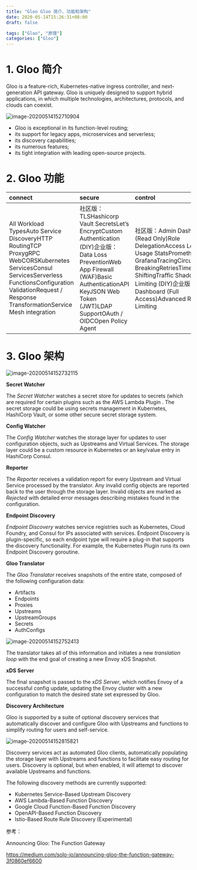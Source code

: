 ```yaml
---
title: "Gloo Gloo 简介、功能和架构"
date: 2020-05-14T15:26:31+08:00
draft: false

tags: ["Gloo", "原理"]
categories: ["Gloo"]
---
```


# 1. Gloo 简介

Gloo is a feature-rich, Kubernetes-native ingress controller, and next-generation API gateway. Gloo is uniquely designed to support hybrid applications, in which multiple technologies, architectures, protocols, and clouds can coexist.

![image-20200514152710904](https://cdn.jsdelivr.net/gh/garroshh/figurebed/2020/image-20200514152710904.png)

- Gloo is exceptional in its function-level routing;
- its support for legacy apps, microservices and serverless;
- its discovery capabilities; 
- its numerous features;
- its tight integration with leading open-source projects.

# 2. Gloo 功能

| connect                                                      | secure                                                       | control                                                      |
| :----------------------------------------------------------- | :----------------------------------------------------------- | :----------------------------------------------------------- |
| All Workload TypesAuto Service DiscoveryHTTP RoutingTCP ProxygRPC WebCORSKubernetes ServicesConsul ServicesServerless FunctionsConfiguration ValidationRequest / Response TransformationService Mesh integration | 社区版：TLSHashicorp Vault SecretsLet’s EncryptCustom Authentication (DIY)企业版：Data Loss PreventionWeb App Firewall (WAF)Basic AuthenticationAPI KeyJSON Web Token (JWT)LDAP SupportOAuth / OIDCOpen Policy Agent | 社区版：Admin Dashboard (Read Only)Role DelegationAccess Logging & Usage StatsPrometheus and GrafanaTracingCircuit BreakingRetriesTimeoutsTraffic ShiftingTraffic ShadowingRate Limiting (DIY)企业版：Admin Dashboard (Full Access)Advanced Rate Limiting |

# 3. Gloo 架构

![image-20200514152732115](https://cdn.jsdelivr.net/gh/garroshh/figurebed/2020/image-20200514152732115.png)

**Secret Watcher**

The *Secret Watcher* watches a secret store for updates to secrets (which are required for certain plugins such as the AWS Lambda Plugin . The secret storage could be using secrets management in Kubernetes, HashiCorp Vault, or some other secure secret storage system.

**Config Watcher**

The *Config Watcher* watches the storage layer for updates to user configuration objects, such as Upstreams and Virtual Services. The storage layer could be a custom resource in Kubernetes or an key/value entry in HashiCorp Consul.

**Reporter**

The *Reporter* receives a validation report for every Upstream and Virtual Service processed by the translator. Any invalid config objects are reported back to the user through the storage layer. Invalid objects are marked as *Rejected* with detailed error messages describing mistakes found in the configuration.

**Endpoint Discovery**

*Endpoint Discovery* watches service registries such as Kubernetes, Cloud Foundry, and Consul for IPs associated with services. Endpoint Discovery is plugin-specific, so each endpoint type will require a plug-in that supports the discovery functionality. For example, the Kubernetes Plugin runs its own Endpoint Discovery goroutine.

**Gloo Translator**

The *Gloo Translator* receives snapshots of the entire state, composed of the following configuration data:

- Artifacts
- Endpoints
- Proxies
- Upstreams
- UpstreamGroups
- Secrets
- AuthConfigs

![image-20200514152752413](https://cdn.jsdelivr.net/gh/garroshh/figurebed/2020/image-20200514152752413.png)

The translator takes all of this information and initiates a new *translation loop* with the end goal of creating a new Envoy xDS Snapshot.

**xDS Server**

The final snapshot is passed to the *xDS Server*, which notifies Envoy of a successful config update, updating the Envoy cluster with a new configuration to match the desired state set expressed by Gloo.

**Discovery Architecture**

Gloo is supported by a suite of optional discovery services that automatically discover and configure Gloo with Upstreams and functions to simplify routing for users and self-service.

![image-20200514152815821](https://cdn.jsdelivr.net/gh/garroshh/figurebed/2020/image-20200514152815821.png)

Discovery services act as automated Gloo clients, automatically populating the storage layer with Upstreams and functions to facilitate easy routing for users. Discovery is optional, but when enabled, it will attempt to discover available Upstreams and functions.

The following discovery methods are currently supported:

- Kubernetes Service-Based Upstream Discovery
- AWS Lambda-Based Function Discovery
- Google Cloud Function-Based Function Discovery
- OpenAPI-Based Function Discovery
- Istio-Based Route Rule Discovery (Experimental)



参考：

Announcing Gloo: The Function Gateway

https://medium.com/solo-io/announcing-gloo-the-function-gateway-3f0860ef6600